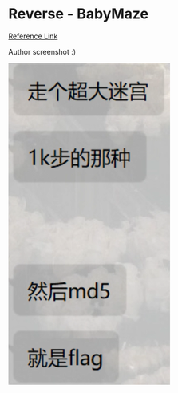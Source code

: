 # Reverse - BabyMaze

[Reference Link](https://www.bilibili.com/video/BV1ka411k7td/)

Author screenshot :)

![picture 2](.assets/f61715b94a06eb95294262611f3917d7e9a6477da917298c28ef2b0c8b8cca9f.png)  
